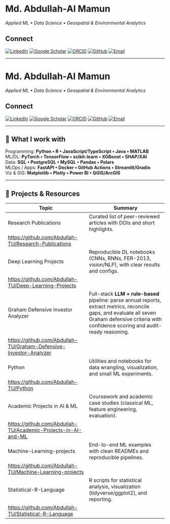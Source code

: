 # Md. Abdullah‑Al Mamun

*Applied ML • Data Science • Geospatial & Environmental Analytics*

## Connect

[![LinkedIn](https://img.shields.io/badge/LinkedIn-Profile-0A66C2?logo=linkedin\&logoColor=white)](https://www.linkedin.com/in/md-abdullah-al-mamun-a23416b8/)
[![Google Scholar](https://img.shields.io/badge/Google%20Scholar-Profile-4285F4?logo=google-scholar\&logoColor=white)](https://scholar.google.com/citations?user=6iTitIQAAAAJ&hl=en&authuser=1)
[![ORCID](https://img.shields.io/badge/ORCID-0009--0001--6749--9171-A6CE39?logo=orcid\&logoColor=white)](https://orcid.org/0009-0001-6749-9171)
[![GitHub](https://img.shields.io/badge/GitHub-Abdullah--TU-181717?logo=github\&logoColor=white)](https://github.com/Abdullah-TU)
[![Email](https://img.shields.io/badge/Email-md.abdullah.al.mamun.tu%40gmail.com-EA4335?logo=gmail\&logoColor=white)](mailto:md.abdullah.al.mamun.tu@gmail.com)

---

# Md. Abdullah-Al Mamun

_Applied ML • Data Science • Geospatial & Environmental Analytics_

## Connect
[![LinkedIn](https://img.shields.io/badge/LinkedIn-Profile-0A66C2?logo=linkedin&logoColor=white)](https://www.linkedin.com/in/md-abdullah-al-mamun-a23416b8/)
[![Google Scholar](https://img.shields.io/badge/Google%20Scholar-Profile-4285F4?logo=google-scholar&logoColor=white)](https://scholar.google.com/citations?user=6iTitIQAAAAJ&hl=en&authuser=1)
[![ORCID](https://img.shields.io/badge/ORCID-0009--0001--6749--9171-A6CE39?logo=orcid&logoColor=white)](https://orcid.org/0009-0001-6749-9171)
[![GitHub](https://img.shields.io/badge/GitHub-Abdullah--TU-181717?logo=github&logoColor=white)](https://github.com/Abdullah-TU)
[![Email](https://img.shields.io/badge/Email-md.abdullah.al.mamun.tu%40gmail.com-EA4335?logo=gmail&logoColor=white)](mailto:md.abdullah.al.mamun.tu@gmail.com)

---

## 🚀 What I work with
Programming: **Python • R • JavaScript/TypeScript • Java • MATLAB**  
ML/DL: **PyTorch • TensorFlow • scikit-learn • XGBoost • SHAP/XAI**  
Data: **SQL • PostgreSQL • MySQL • Pandas • Polars**  
MLOps / Apps: **FastAPI • Docker • GitHub Actions • Streamlit/Gradio**  
Viz & GIS: **Matplotlib • Plotly • Power BI • QGIS/ArcGIS**

---

## 📁 Projects & Resources

| Topic | Summary |
|---|---|
| Research Publications | Curated list of peer-reviewed articles with DOIs and short highlights. |
| https://github.com/Abdullah-TU/Research-Publications |  |
| Deep Learning Projects | Reproducible DL notebooks (CNNs, RNNs, FER-2013, vision/NLP), with clear results and configs. |
| https://github.com/Abdullah-TU/Deep-Learning-Projects |  |
| Graham Defensive Investor Analyzer | Full-stack **LLM + rule-based** pipeline: parse annual reports, extract metrics, reconcile gaps, and evaluate all seven Graham defensive criteria with confidence scoring and audit-ready reasoning. |
| https://github.com/Abdullah-TU/Graham-Defensive-Investor-Analyzer |  |
| Python | Utilities and notebooks for data wrangling, visualization, and small ML experiments. |
| https://github.com/Abdullah-TU/Python |  |
| Academic Projects in AI & ML | Coursework and academic case studies (classical ML, feature engineering, evaluation). |
| https://github.com/Abdullah-TU/Academic-Projects-in-AI-and-ML |  |
| Machine-Learning-projects | End-to-end ML examples with clean READMEs and reproducible pipelines. |
| https://github.com/Abdullah-TU/Machine-Learning-projects |  |
| Statistical-R-Language | R scripts for statistical analysis, visualization (tidyverse/ggplot2), and reporting. |
| https://github.com/Abdullah-TU/Statistical-R-Language |  |
